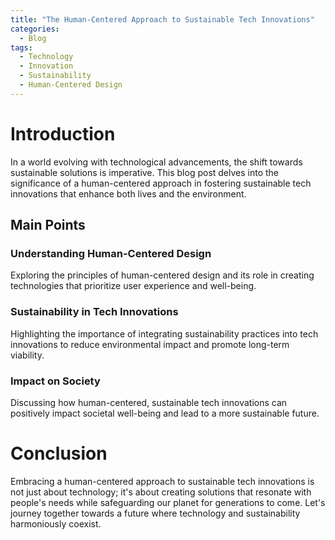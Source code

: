 ```yaml
---
title: "The Human-Centered Approach to Sustainable Tech Innovations"
categories:
  - Blog
tags:
  - Technology
  - Innovation
  - Sustainability
  - Human-Centered Design
---
```


# Introduction
In a world evolving with technological advancements, the shift towards sustainable solutions is imperative. This blog post delves into the significance of a human-centered approach in fostering sustainable tech innovations that enhance both lives and the environment.

## Main Points
### Understanding Human-Centered Design
Exploring the principles of human-centered design and its role in creating technologies that prioritize user experience and well-being.

### Sustainability in Tech Innovations
Highlighting the importance of integrating sustainability practices into tech innovations to reduce environmental impact and promote long-term viability.

### Impact on Society
Discussing how human-centered, sustainable tech innovations can positively impact societal well-being and lead to a more sustainable future.

# Conclusion
Embracing a human-centered approach to sustainable tech innovations is not just about technology; it's about creating solutions that resonate with people's needs while safeguarding our planet for generations to come. Let's journey together towards a future where technology and sustainability harmoniously coexist.